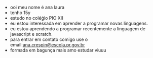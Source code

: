 - ooi meu nome é ana laura
- tenho 15y
- estudo no coléǵio PIO XII
- eu estou interessada em aprender a programar novas linguagens.
- eu estou aprendendo a programar recentemente a linguagem de javascript e scratch.
- para entrar em contato comigo use o email:ana.crespin@escola.pr.gov.br
- formada em bagunça mais amo estudar viuuu
